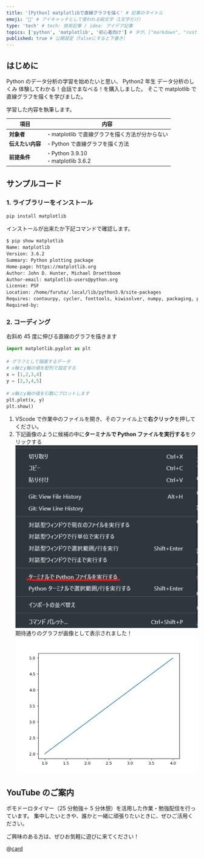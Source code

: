 ```yaml
---
title: '[Python] matplotlibで直線グラフを描く' # 記事のタイトル
emoji: '🐍' # アイキャッチとして使われる絵文字（1文字だけ）
type: 'tech' # tech: 技術記事 / idea: アイデア記事
topics: ['python', 'matplotlib', '初心者向け'] # タグ。["markdown", "rust", "aws"]のように指定する
published: true # 公開設定（falseにすると下書き）
---
```


## はじめに

Python のデータ分析の学習を始めたいと思い、
Python2 年生 データ分析のしくみ 体験してわかる！会話でまなべる！を購入しました。
そこで matplotlib で直線グラフを描くを学びました。

学習した内容を執筆します。

| 項目             | 内容                                            |
| ---------------- | ----------------------------------------------- |
| **対象者**       | ・matplotlib で直線グラフを描く方法が分からない |
| **伝えたい内容** | ・Python で直線グラフを描く方法                 |
| **前提条件**     | ・Python 3.9.10<br>・matplotlib 3.6.2           |

## サンプルコード

### 1. ライブラリーをインストール

```bash
pip install matplotlib
```

インストールが出来たか下記コマンドで確認します。

```bash
$ pip show matplotlib
Name: matplotlib
Version: 3.6.2
Summary: Python plotting package
Home-page: https://matplotlib.org
Author: John D. Hunter, Michael Droettboom
Author-email: matplotlib-users@python.org
License: PSF
Location: /home/furuta/.local/lib/python3.9/site-packages
Requires: contourpy, cycler, fonttools, kiwisolver, numpy, packaging, pillow, pyparsing, python-dateutil
Required-by:
```

### 2. コーディング

右斜め 45 度に伸びる直線のグラフを描きます

```python
import matplotlib.pyplot as plt

# グラフとして描画するデータ
# x軸とy軸の値を配列で設定する
x = [1,2,3,4]
y = [2,3,4,5]

# x軸とy軸の値を引数にプロットします
plt.plot(x, y)
plt.show()
```

1. VScode で作業中のファイルを開き、そのファイル上で**右クリック**を押してください。
2. 下記画像のように候補の中に**ターミナルで Python ファイルを実行する**をクリックする
   ![ターミナルでPythonファイルを実行する](/images/articles/python-matplotlib-45graph/run-matplotlib-vscode.png)
   期待通りのグラフが画像として表示されました！
   ![右斜め45度に伸びる直線のグラフ](/images/articles/python-matplotlib-45graph/45graph.png)

## YouTube のご案内

ポモドーロタイマー（25 分勉強＋ 5 分休憩）を活用した作業・勉強配信を行っています。
集中したいときや、誰かと一緒に頑張りたいときに、ぜひご活用ください。

ご興味のある方は、ぜひお気軽に遊びに来てください！

@[card](https://www.youtube.com/@aew2sbee)
